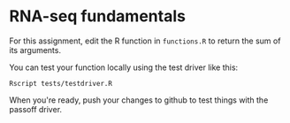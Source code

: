 # RNA-seq fundamentals

For this assignment, edit the R function in `functions.R` to return the sum of its arguments. 

You can test your function locally using the test driver like this:

```console
Rscript tests/testdriver.R
```

When you're ready, push your changes to github to test things with the passoff driver.

